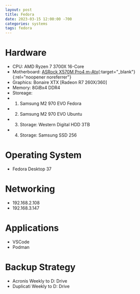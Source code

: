 ```yaml
---
layout: post
title: Fedora
date: 2023-03-15 12:00:00 -700
categories: systems
tags: fedora
---
```


 
# Hardware

* CPU: AMD Ryzen 7 3700X 16-Core
* Motherboard: [ASRock X570M Pro4 m-Atx](https://www.asrock.com/mb/AMD/X570M%20Pro4/){:target="_blank"}{:rel="noopener noreferrer"}
* Graphics: Bonaire XTX [Radeon R7 260X/360]
* Memory: 8GiBx4 DDR4
* Storeage: 
*   1. Samsung M2 970 EVO Fedora
*   2. Samsung M2 970 EVO Ubuntu
*   3. Storage: Western Digital HDD 3TB
*   4. Storage: Samsung SSD 256

# Operating System
* Fedora Desktop 37

# Networking
* 192.168.2.108
* 192.168.3.147

# Applications
* VSCode
* Podman

# Backup Strategy
* Acronis Weekly to D: Drive
* Duplicati Weekly to D: Drive